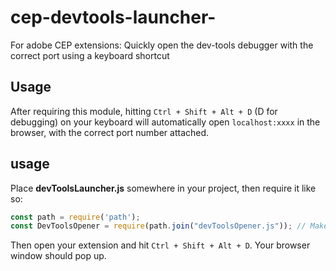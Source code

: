 # cep-devtools-launcher-
For adobe CEP extensions: Quickly open the dev-tools debugger with the correct port using a keyboard shortcut

## Usage
After requiring this module, hitting ``Ctrl + Shift + Alt + D`` (D for debugging) on your keyboard will automatically open ``localhost:xxxx`` in the browser, with the correct port number attached.


## usage
Place **devToolsLauncher.js** somewhere in your project, then require it like so:

```js
const path = require('path');
const DevToolsOpener = require(path.join("devToolsOpener.js")); // Make sure path is correct ofc
```

Then open your extension and hit ``Ctrl + Shift + Alt + D``. Your browser window should pop up.
